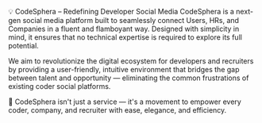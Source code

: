 💡 CodeSphera – Redefining Developer Social Media
CodeSphera is a next-gen social media platform built to seamlessly connect Users, HRs, and Companies in a fluent and flamboyant way.
Designed with simplicity in mind, it ensures that no technical expertise is required to explore its full potential.

We aim to revolutionize the digital ecosystem for developers and recruiters by providing a user-friendly, intuitive environment that bridges the gap between talent and opportunity — eliminating the common frustrations of existing coder social platforms.

🚀 CodeSphera isn't just a service — it's a movement to empower every coder, company, and recruiter with ease, elegance, and efficiency.
